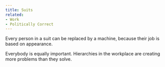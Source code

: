 ```yaml
---
title: Suits
related:
- Work
- Politically Correct
---
```


Every person in a suit can be replaced by a machine, because their job is based on appearance.

Everybody is equally important.
Hierarchies in the workplace are creating more problems than they solve.
